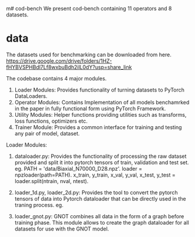 m# cod-bench
We present cod-bench containing 11 operators and 8 datasets.
# data
The datasets used for benchmarking can be downloaded from here.
https://drive.google.com/drive/folders/1HZ-fHYBVSPHBdl7Lf8wxbuBdh2ilL0dY?usp=share_link


The codebase contains 4 major modules.
1. Loader Modules: Provides functionality of turning datasets to PyTorch DataLoaders.
2. Operator Modules: Contains Implementation of all models benchamrked in the paper in fully functional form using PyTorch Framework.
3. Utility Modules: Helper functions providing utilities such as transforms, loss functions, optimizers etc.
4. Trainer Module: Provides a common interface for training and testing any pair of model, dataset.

Loader Modules:

1. dataloader.py:
   Provides the functionality of processing the raw dataset provided and split it into pytorch tensors of train, validation and test set.
   eg.
PATH = 'data/Biaxial_N70000_D28.npz'.
loader = npzloader(path=PATH).
x_train, y_train, x_val, y_val, x_test, y_test = loader.split(ntrain, nval, ntest).


3. loader_1d.py, loader_2d.py:
   Provides the tool to convert the pytorch tensors of data into Pytorch dataloader that can be directly used in the traning process.
   eg.

4. loader_gnot.py:
   GNOT combines all data in the form of a graph before training phase. This module allows to create the graph dataloader for all datasets    for use with the GNOT model.

